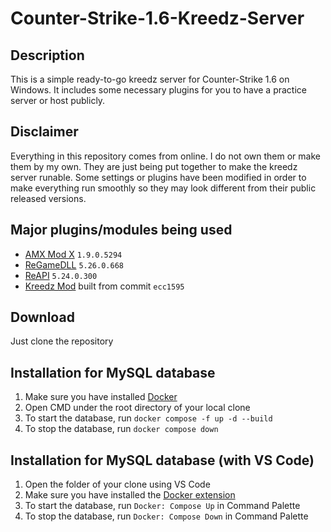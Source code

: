 # Counter-Strike-1.6-Kreedz-Server

## Description
This is a simple ready-to-go kreedz server for Counter-Strike 1.6 on Windows. It includes some necessary plugins for you to have a practice server or host publicly.

## Disclaimer
Everything in this repository comes from online. I do not own them or make them by my own. They are just being put together to make the kreedz server runable. Some settings or plugins have been modified in order to make everything run smoothly so they may look different from their public released versions.

## Major plugins/modules being used
* [AMX Mod X](https://github.com/alliedmodders/amxmodx) `1.9.0.5294`
* [ReGameDLL](https://github.com/rehlds/ReGameDLL_CS/tree/master) `5.26.0.668`
* [ReAPI](https://github.com/rehlds/ReAPI) `5.24.0.300`
* [Kreedz Mod](https://github.com/Theggv/Kreedz) built from commit `ecc1595`

## Download
Just clone the repository

## Installation for MySQL database
1. Make sure you have installed [Docker](https://www.docker.com/)
2. Open CMD under the root directory of your local clone
3. To start the database, run `docker compose -f up -d --build`
4. To stop the database, run `docker compose down`

## Installation for MySQL database (with VS Code)
1. Open the folder of your clone using VS Code
2. Make sure you have installed the [Docker extension](https://marketplace.visualstudio.com/items?itemName=ms-azuretools.vscode-docker)
3. To start the database, run `Docker: Compose Up` in Command Palette
4. To stop the database, run `Docker: Compose Down` in Command Palette